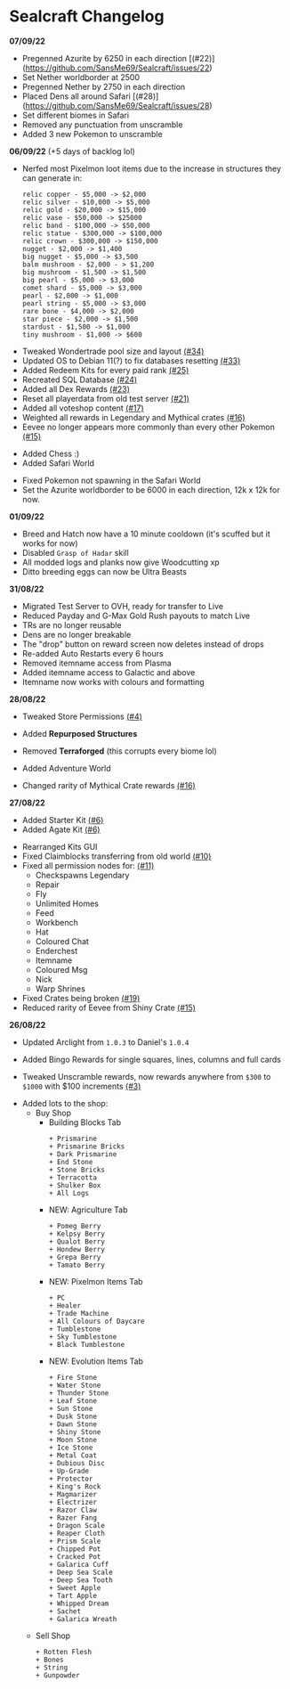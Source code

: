 # Sealcraft Changelog
**__07/09/22__**
- Pregenned Azurite by 6250 in each direction [(#22)] (https://github.com/SansMe69/Sealcraft/issues/22)
- Set Nether worldborder at 2500
- Pregenned Nether by 2750 in each direction
- Placed Dens all around Safari [(#28)] (https://github.com/SansMe69/Sealcraft/issues/28)
- Set different biomes in Safari
- Removed any punctuation from unscramble
- Added 3 new Pokemon to unscramble


**__06/09/22__** (+5 days of backlog lol)
- Nerfed most Pixelmon loot items due to the increase in structures they can generate in:
	```
	relic copper - $5,000 -> $2,000
	relic silver - $10,000 -> $5,000
	relic gold - $20,000 -> $15,000
	relic vase - $50,000 -> $25000
	relic band - $100,000 -> $50,000
	relic statue - $300,000 -> $100,000
	relic crown - $300,000 -> $150,000
	nugget - $2,000 -> $1,400
	big nugget - $5,000 -> $3,500
	balm mushroom - $2,000 - > $1,200
	big mushroom - $1,500 -> $1,500
	big pearl - $5,000 -> $3,000
	comet shard - $5,000 -> $3,000
	pearl - $2,000 -> $1,000
	pearl string - $5,000 -> $3,000
	rare bone - $4,000 -> $2,000
	star piece - $2,000 -> $1,500
	stardust - $1,500 -> $1,000
	tiny mushroom - $1,000 -> $600
	```
- Tweaked Wondertrade pool size and layout [(#34)](https://github.com/SansMe69/Sealcraft/issues/34)
- Updated OS to Debian 11(?) to fix databases resetting [(#33)](https://github.com/SansMe69/Sealcraft/issues/33)
- Added Redeem Kits for every paid rank [(#25)](https://github.com/SansMe69/Sealcraft/issues/25)
- Recreated SQL Database [(#24)](https://github.com/SansMe69/Sealcraft/issues/24)
- Added all Dex Rewards [(#23)](https://github.com/SansMe69/Sealcraft/issues/23)
- Reset all playerdata from old test server [(#21)](https://github.com/SansMe69/Sealcraft/issues/21)
- Added all voteshop content [(#17)](https://github.com/SansMe69/Sealcraft/issues/17)
- Weighted all rewards in Legendary and Mythical crates [(#16)](https://github.com/SansMe69/Sealcraft/issues/16)
- Eevee no longer appears more commonly than every other Pokemon [(#15)](https://github.com/SansMe69/Sealcraft/issues/15)
+ Added Chess :)
+ Added Safari World
- Fixed Pokemon not spawning in the Safari World
- Set the Azurite worldborder to be 6000 in each direction, 12k x 12k for now.


**__01/09/22__**
- Breed and Hatch now have a 10 minute cooldown (it's scuffed but it works for now)
- Disabled `Grasp of Hadar` skill
- All modded logs and planks now give Woodcutting xp
- Ditto breeding eggs can now be Ultra Beasts


**__31/08/22__**
- Migrated Test Server to OVH, ready for transfer to Live
- Reduced Payday and G-Max Gold Rush payouts to match Live
- TRs are no longer reusable
- Dens are no longer breakable
- The "drop" button on reward screen now deletes instead of drops
- Re-added Auto Restarts every 6 hours
- Removed itemname access from Plasma
- Added itemname access to Galactic and above
- Itemname now works with colours and formatting


**__28/08/22__**
- Tweaked Store Permissions [(#4)](https://github.com/SansMe69/Sealcraft/issues/4)
+ Added **Repurposed Structures**
- Removed **Terraforged** (this corrupts every biome lol)
+ Added Adventure World
- Changed rarity of Mythical Crate rewards [(#16)](https://github.com/SansMe69/Sealcraft/issues/16)


**__27/08/22__**
+ Added Starter Kit [(#6)](https://github.com/SansMe69/Sealcraft/issues/6)
+ Added Agate Kit [(#6)](https://github.com/SansMe69/Sealcraft/issues/6)
- Rearranged Kits GUI
- Fixed Claimblocks transferring from old world [(#10)](https://github.com/SansMe69/Sealcraft/issues/10)
- Fixed all permission nodes for: [(#11)](https://github.com/SansMe69/Sealcraft/issues/11)
	- Checkspawns Legendary
	- Repair
	- Fly
	- Unlimited Homes
	- Feed
	- Workbench
	- Hat
	- Coloured Chat
	- Enderchest
	- Itemname
	- Coloured Msg
	- Nick
	- Warp Shrines
- Fixed Crates being broken [(#19)](https://github.com/SansMe69/Sealcraft/issues/19)
- Reduced rarity of Eevee from Shiny Crate [(#15)](https://github.com/SansMe69/Sealcraft/issues/15)


**__26/08/22__**
- Updated Arclight from `1.0.3` to Daniel's `1.0.4`
+ Added Bingo Rewards for single squares, lines, columns and full cards
- Tweaked Unscramble rewards, now rewards anywhere from `$300` to `$1000` with $100 increments [(#3)](https://github.com/SansMe69/Sealcraft/issues/3)
+ Added lots to the shop:
	- Buy Shop
		- Building Blocks Tab
			```
			+ Prismarine
			+ Prismarine Bricks
			+ Dark Prismarine
			+ End Stone
			+ Stone Bricks
			+ Terracotta
			+ Shulker Box
			+ All Logs
			``` 
		+ NEW: Agriculture Tab
			```
			+ Pomeg Berry
			+ Kelpsy Berry
			+ Qualot Berry
			+ Hondew Berry
			+ Grepa Berry
			+ Tamato Berry
			```
		+ NEW: Pixelmon Items Tab
			```
			+ PC
			+ Healer
			+ Trade Machine
			+ All Colours of Daycare
			+ Tumblestone
			+ Sky Tumblestone
			+ Black Tumblestone
			```
		+ NEW: Evolution Items Tab
			```
			+ Fire Stone
			+ Water Stone
			+ Thunder Stone
			+ Leaf Stone
			+ Sun Stone
			+ Dusk Stone
			+ Dawn Stone
			+ Shiny Stone
			+ Moon Stone
			+ Ice Stone
			+ Metal Coat
			+ Dubious Disc
			+ Up-Grade
			+ Protector
			+ King's Rock
			+ Magmarizer
			+ Electrizer
			+ Razor Claw
			+ Razer Fang
			+ Dragon Scale
			+ Reaper Cloth
			+ Prism Scale
			+ Chipped Pot
			+ Cracked Pot
			+ Galarica Cuff
			+ Deep Sea Scale
			+ Deep Sea Tooth
			+ Sweet Apple
			+ Tart Apple
			+ Whipped Dream
			+ Sachet
			+ Galarica Wreath
			```
	- Sell Shop
		```
		+ Rotten Flesh
		+ Bones
		+ String
		+ Gunpowder
		```